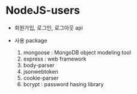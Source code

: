 # NodeJS-users

- 회원가입, 로그인, 로그아웃 api

- 사용 package
  1. mongoose : MongoDB object modeling tool
  2. express : web framework
  3. body-parser
  4. jsonwebtoken 
  5. cookie-parser 
  6. bcrypt : password hasing library
  
  
